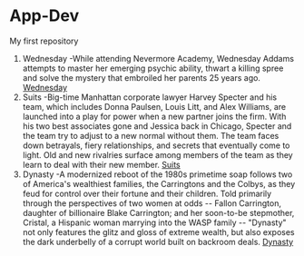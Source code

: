 # App-Dev
My first repository

1. Wednesday -While attending Nevermore Academy, Wednesday Addams attempts to master her emerging psychic ability, thwart a killing spree and solve the mystery that embroiled her parents 25 years ago. [Wednesday](https://www.netflix.com/ph-en/title/81231974?source=35)
2. Suits -Big-time Manhattan corporate lawyer Harvey Specter and his team, which includes Donna Paulsen, Louis Litt, and Alex Williams, are launched into a play for power when a new partner joins the firm. With his two best associates gone and Jessica back in Chicago, Specter and the team try to adjust to a new normal without them. The team faces down betrayals, fiery relationships, and secrets that eventually come to light. Old and new rivalries surface among members of the team as they learn to deal with their new member. [Suits](https://www.netflix.com/ph-en/title/70195800?source=35)
3. Dynasty -A modernized reboot of the 1980s primetime soap follows two of America's wealthiest families, the Carringtons and the Colbys, as they feud for control over their fortune and their children. Told primarily through the perspectives of two women at odds -- Fallon Carrington, daughter of billionaire Blake Carrington; and her soon-to-be stepmother, Cristal, a Hispanic woman marrying into the WASP family -- "Dynasty" not only features the glitz and gloss of extreme wealth, but also exposes the dark underbelly of a corrupt world built on backroom deals. [Dynasty](https://www.netflix.com/ph-en/title/80179394?source=35)
